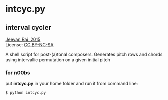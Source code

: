 # intcyc.py
## interval cycler

[Jeevan Rai, 2015](http://github.com/jeevn)  
License: [CC BY-NC-SA](http://creativecommons.org/licenses/by-nc-sa/4.0/)

A shell script for post-(a)tonal composers. Generates pitch rows and
chords using intervallic permutation on a given initial pitch 

### for n00bs

put **intcyc.py** in your home folder and run it from command line:
```
$ python intcyc.py
```